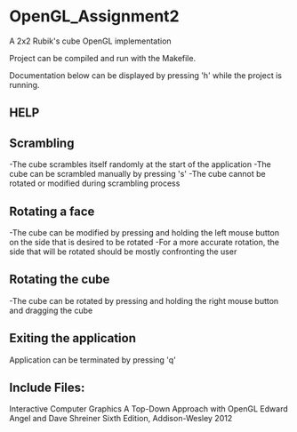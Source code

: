 # OpenGL_Assignment2
A 2x2 Rubik's cube OpenGL implementation

Project can be compiled and run with the Makefile.

Documentation below can be displayed by pressing 'h' while the project is running.

HELP
----

Scrambling
----------
-The cube scrambles itself randomly at the start of the application
-The cube can be scrambled manually by pressing 's'
-The cube cannot be rotated or modified during scrambling process


Rotating a face
---------------
-The cube can be modified by pressing and holding the left mouse button on the side that is desired to be rotated
-For a more accurate rotation, the side that will be rotated should be mostly confronting the user


Rotating the cube
------------------
-The cube can be rotated by pressing and holding the right mouse button and dragging the cube

Exiting the application
------------------------
Application can be terminated by pressing 'q'


Include Files:
--------------
Interactive Computer Graphics A Top-Down Approach with OpenGL
Edward Angel and Dave Shreiner Sixth Edition, Addison-Wesley 2012
